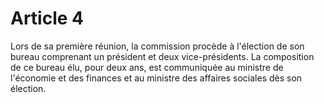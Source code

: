 # Article 4

Lors de sa première réunion, la commission procède à l'élection de son bureau comprenant un président et deux vice-présidents. La composition de ce bureau élu, pour deux ans, est communiquée au ministre de l'économie et des finances et au ministre des affaires sociales dès son élection.
